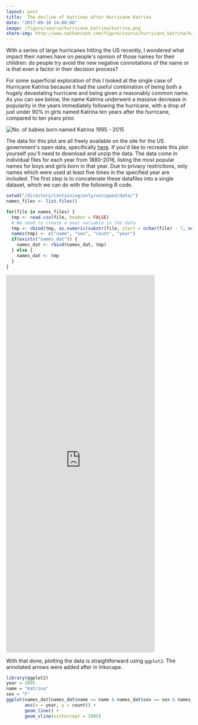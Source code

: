 ```yaml
---
layout: post
title:  The decline of Katrinas after Hurricane Katrina
date: "2017-09-10 14:00:00"
image: /figure/source/hurricane_katrina/katrina.png
share-img: http://www.nathancunn.com/figure/source/hurricane_katrina/katrina.png
---
```


With a series of large hurricanes hitting the US recently, I wondered what impact their names have on people's opinion of those names for their children: do people try avoid the new negative connotations of the name or is that even a factor in their decision process?

For some superficial exploration of this I looked at the single case of Hurricane Katrina because it had the useful combination of being both a hugely devastating hurricane and being given a reasonably common name. As you can see below, the name Katrina underwent a massive decrease in popularity in the years immediately following the hurricane, with a drop of just under 90% in girls named Katrina ten years after the hurricane, compared to ten years prior.

![No. of babies born named Katrina 1995 - 2015](https://raw.githubusercontent.com/nathancunn/nathancunn.github.io/master/figure/source/hurricane_katrina/katrina.png)

The data for this plot are all freely available on the site for the US government's open data, specifically [here](https://catalog.data.gov/dataset/baby-names-from-social-security-card-applications-national-level-data). If you'd like to recreate this plot yourself you'll need to download and unzip the data. The data come in individual files for each year from 1880-2016, listing the most popular names for boys and girls born in that year. Due to privacy restrictions, only names which were used at least five times in the specified year are included. The first step is to concatenate these datafiles into a single dataset, which we can do with the following R code.

``` r
setwd("/directory/containing/only/unzipped/data/")
names_files <- list.files()

for(file in names_files) {
  tmp <- read.csv(file, header = FALSE)
  # We need to create a year variable in the data
  tmp <- cbind(tmp, as.numeric(substr(file, start = nchar(file) - 7, nchar(file) - 3)))
  names(tmp) <- c("name", "sex", "count", "year")
  if(exists("names_dat")) {
    names_dat <- rbind(names_dat, tmp)
  } else {
    names_dat <- tmp
  }
}

```


<iframe src="https://nathcunn.shinyapps.io/simpsons_decline/" style='border: none; width: 80%; height: 1024px'></iframe>

With that done, plotting the data is straightforward using `ggplot2`. The annotated arrows were added after in Inkscape.

``` r
library(ggplot2)
year = 2005
name = "Katrina"
sex = "F"
ggplot(names_dat[names_dat$name == name & names_dat$sex == sex & names_dat$year %in% seq(year - 10, year + 10), ], 
       aes(x = year, y = count)) +
       geom_line() +
       geom_vline(xintercept = 2005)
```

